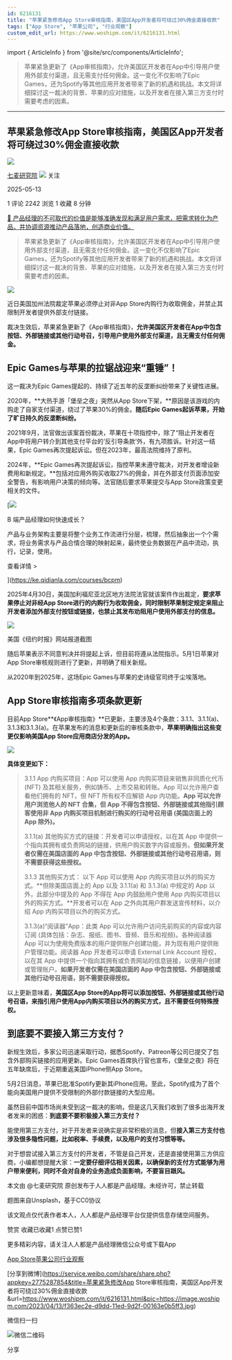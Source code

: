 ```yaml
---
id: 6216131
title: "苹果紧急修改App Store审核指南，美国区App开发者将可绕过30%佣金直接收款"
tags: ["App Store", "苹果公司", "行业观察"]
custom_edit_url: https://www.woshipm.com/it/6216131.html
---
```

import { ArticleInfo } from '@site/src/components/ArticleInfo';

<ArticleInfo
    author="七麦研究院"
    authorLink="https://www.woshipm.com/u/80347"
    published="2025-05-13"
    views={2242}
    comments={1}
    collects={1}
/>

> 苹果紧急更新了《App审核指南》，允许美国区开发者在App中引导用户使用外部支付渠道，且无需支付任何佣金。这一变化不仅影响了Epic Games，还为Spotify等其他应用开发者带来了新的机遇和挑战。本文将详细探讨这一裁决的背景、苹果的应对措施，以及开发者在接入第三方支付时需要考虑的因素。

---

## 苹果紧急修改App Store审核指南，美国区App开发者将可绕过30%佣金直接收款

[![](https://static.woshipm.com/view/woshipm_api_def_20230831180358_5337.png?imageView2/1/w/72/h/72/q/100)](https://www.woshipm.com/u/80347)

[七麦研究院](https://www.woshipm.com/u/80347) ![](https://static.woshipm.com/tag/1101_1@2x.png) 关注

2025-05-13

1 评论 2242 浏览 1 收藏 8 分钟

[🔗 产品经理的不可取代的价值是能够准确发现和满足用户需求，把需求转化为产品，并协调资源推动产品落地，创造商业价值。](https://ke.qidianla.com/courses/90pm)

> 苹果紧急更新了《App审核指南》，允许美国区开发者在App中引导用户使用外部支付渠道，且无需支付任何佣金。这一变化不仅影响了Epic Games，还为Spotify等其他应用开发者带来了新的机遇和挑战。本文将详细探讨这一裁决的背景、苹果的应对措施，以及开发者在接入第三方支付时需要考虑的因素。

![](https://image.woshipm.com/2023/04/13/f363ec2e-d9dd-11ed-9d2f-00163e0b5ff3.jpg)

近日美国加州法院裁定苹果必须停止对非App Store内购行为收取佣金，并禁止其限制开发者提供外部支付链接。

裁决生效后，苹果紧急更新了《App审核指南》，**允许美国区开发者在App中包含按钮、外部链接或其他行动号召，引导用户使用外部支付渠道，且无需支付任何佣金。**

## Epic Games与苹果的拉锯战迎来“重锤”！

这一裁决为Epic Games提起的、持续了近五年的反垄断纠纷带来了关键性进展。

2020年，**大热手游「堡垒之夜」突然从App Store下架，**原因是该游戏的内购走了自家支付渠道，绕过了苹果30%的佣金。**随后Epic Games起诉苹果，开始了旷日持久的反垄断纠纷。**

2021年9月，法官做出该案首份裁决，苹果在十项指控中，除了“阻止开发者在App中将用户转介到其他支付平台的‘反引导条款’外，有九项胜诉。针对这一结果，Epic Games再次提起诉讼。但在2023年，最高法院维持了原判。

2024年，**Epic Games再次提起诉讼，指控苹果未遵守裁决，对开发者增设新费用和新规定。**包括对应用外购买收取27%的佣金，并在外部支付页面添加安全警告，有影响用户决策的倾向等。法官随后要求苹果提交与App Store政策变更相关的文件。

[![](https://image.woshipm.com/2023/08/02/a53a469e-30e3-11ee-88e7-00163e0b5ff3.png)

B 端产品经理如何快速成长？

产品与业务架构主要是将整个业务工作流进行分层，梳理，然后抽象出一个个需求，将业务需求与产品合情合理的映射起来，最终使业务数据在产品中流动，执行，记录，使用。

查看详情 >

](https://ke.qidianla.com/courses/bcpm)

2025年4月30日，美国加利福尼亚北区地方法院法官就该案件作出裁定，**要求苹果停止对非经App Store进行的内购行为收取佣金，同时限制苹果制定规定来阻止开发者添加外部支付按钮或链接，也禁止其发布劝阻用户使用外部支付的信息。**

![](https://image.woshipm.com/wp-files/2025/05/LgDWKvyoveIjFYowbWHf.png)

美国《纽约时报》网站报道截图

随后苹果表示不同意判决并将提起上诉，但目前将遵从法院指示。5月1日苹果对App Store审核规则进行了更新，并明确了相关新规。

从2020年到2025年，这场Epic Games与苹果的史诗级官司终于尘埃落地。

## App Store审核指南多项条款更新

目前App Store**《App审核指南》**已更新，主要涉及4个条款：3.1.1、3.1.1(a)、3.1.3和3.1.3(a)。在苹果发布的消息和更新后的审核条款中，**苹果明确指出这些变更仅影响美国App Store应用商店分发的App。**

![](https://image.woshipm.com/wp-files/2025/05/ITd9ooPV7wpZJLUAiIDL.jpeg)

**具体变更如下：**

> 3.1.1 App 内购买项目：App 可以使用 App 内购买项目来销售非同质化代币 (NFT) 及其相关服务，例如铸币、上市交易和转账。App 可以允许用户查看他们拥有的 NFT，但 NFT 所有权不应解锁 App 内功能。**App 可以允许用户浏览他人的 NFT 合集，但 App 不得包含按钮、外部链接或其他指引顾客使用非 App 内购买项目机制进行购买的行动号召用语 (美国店面上的 App 除外)。**
> 
> 3.1.1(a) 其他购买方式的链接：开发者可以申请授权，以在其 App 中提供一个指向其拥有或负责网站的链接，供用户购买数字内容或服务。**但如果开发者仅需在美国店面的 App 中包含按钮、外部链接或其他行动号召用语，则不需要获得这些授权。**
> 
> 3.1.3 其他购买方式： 以下 App 可以使用 App 内购买项目以外的购买方式。**但除美国店面上的 App 以及 3.1.1(a) 和 3.1.3(a) 中规定的 App 以外，此部分中提及的 App 不得在 App 内鼓励用户使用 App 内购买项目以外的购买方式。**开发者可以在 App 之外向其用户群发送宣传材料，以介绍 App 内购买项目以外的购买方式。
> 
> 3.1.3(a)“阅读器”App：此类 App 可以允许用户访问先前购买的内容或内容订阅 (具体包括：杂志、报纸、图书、音频、音乐和视频)。各种阅读器 App 可以为使用免费版本的用户提供账户创建功能，并为现有用户提供账户管理功能。阅读器 App 开发者可以申请 External Link Account 授权，以在其 App 中提供一个指向其拥有或负责网站的信息链接，以便用户创建或管理账户。**如果开发者仅需在美国店面的 App 中包含按钮、外部链接或其他行动号召用语，则不需要获得授权。**

以上更新意味着，**美国区App Store的App将可以添加按钮、外部链接或其他行动号召语，来指引用户使用App内购买项目以外的购买方式，且不需要任何特殊授权。**

## 到底要不要接入第三方支付？

新规生效后，多家公司迅速采取行动，据悉Spotify、Patreon等公司已提交了包含外部购买链接的应用更新。Epic Games首席执行官也宣布，《堡垒之夜》将在五年缺席后，于近期重返美国iPhone侧App Store。

5月2日消息，苹果已批准Spotify更新其iPhone应用。至此，Spotify成为了首个能向美国用户提供不受限制的外部付款链接的大型应用。

虽然目前中国市场尚未受到这一裁决的影响，但是这几天我们收到了很多出海开发者发来的困惑：**到底要不要积极接入第三方支付？**

能使用第三方支付，对于开发者来说确实是非常积极的消息，但**接入第三方支付也涉及很多隐性问题，比如税率、手续费，以及用户的支付习惯等等。**

对于想尝试接入第三方支付的开发者，不管是自己开发，还是直接使用第三方供应商，小编都想提醒大家：**一定要仔细评估相关因素，以确保新的支付方式能够为用户带来便利，同时不会对自身的业务造成负面影响，不要盲目跟风。**

本文由 @七麦研究院 原创发布于人人都是产品经理。未经许可，禁止转载

题图来自Unsplash，基于CC0协议

该文观点仅代表作者本人，人人都是产品经理平台仅提供信息存储空间服务。

赞赏 收藏已收藏1 点赞已赞1

更多精彩内容，请关注人人都是产品经理微信公众号或下载App

[App Store](https://www.woshipm.com/tag/app-store)[苹果公司](https://www.woshipm.com/tag/%e8%8b%b9%e6%9e%9c%e5%85%ac%e5%8f%b8)[行业观察](https://www.woshipm.com/tag/%e8%a1%8c%e4%b8%9a%e8%a7%82%e5%af%9f)

[分享到微博](https://service.weibo.com/share/share.php?appkey=2775287854&title=苹果紧急修改App Store审核指南，美国区App开发者将可绕过30%佣金直接收款&url=https://www.woshipm.com/it/6216131.html&pic=https://image.woshipm.com/2023/04/13/f363ec2e-d9dd-11ed-9d2f-00163e0b5ff3.jpg)

微信扫一扫

![微信二维码](https://api.pwmqr.com/qrcode/create/?url=https://www.woshipm.com/it/6216131.html)

分享